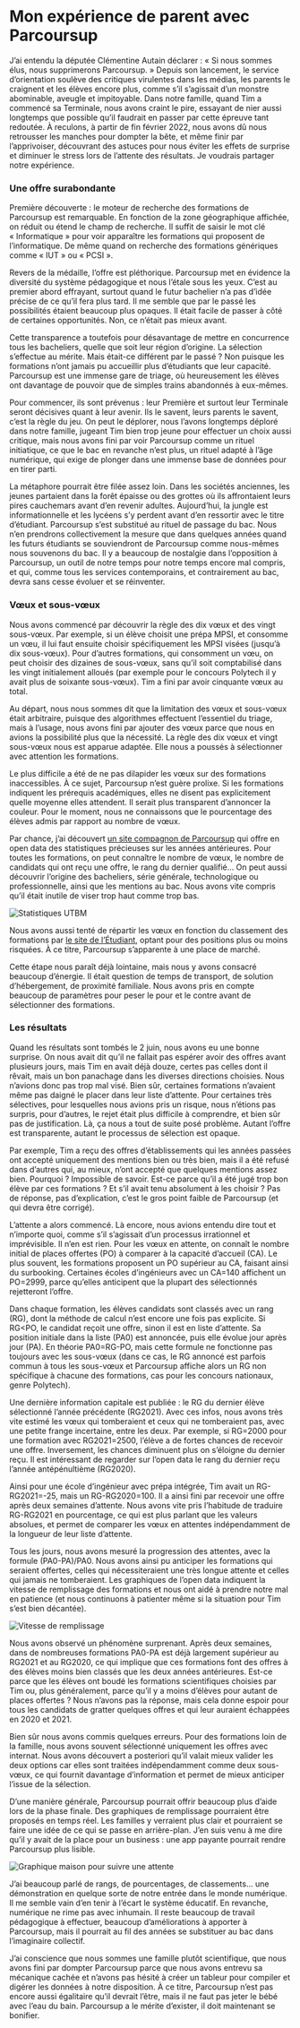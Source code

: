 # Mon expérience de parent avec Parcoursup

J’ai entendu la députée Clémentine Autain déclarer : « Si nous sommes élus, nous supprimerons Parcoursup. » Depuis son lancement, le service d’orientation soulève des critiques virulentes dans les médias, les parents le craignent et les élèves encore plus, comme s’il s’agissait d’un monstre abominable, aveugle et impitoyable. Dans notre famille, quand Tim a commencé sa Terminale, nous avons craint le pire, essayant de nier aussi longtemps que possible qu’il faudrait en passer par cette épreuve tant redoutée. À reculons, à partir de fin février 2022, nous avons dû nous retrousser les manches pour dompter la bête, et même finir par l’apprivoiser, découvrant des astuces pour nous éviter les effets de surprise et diminuer le stress lors de l’attente des résultats. Je voudrais partager notre expérience.

### Une offre surabondante

Première découverte : le moteur de recherche des formations de Parcoursup est remarquable. En fonction de la zone géographique affichée, on réduit ou étend le champ de recherche. Il suffit de saisir le mot clé « Informatique » pour voir apparaître les formations qui proposent de l’informatique. De même quand on recherche des formations génériques comme « IUT » ou « PCSI ».

Revers de la médaille, l’offre est pléthorique. Parcoursup met en évidence la diversité du système pédagogique et nous l’étale sous les yeux. C’est au premier abord effrayant, surtout quand le futur bachelier n’a pas d’idée précise de ce qu’il fera plus tard. Il me semble que par le passé les possibilités étaient beaucoup plus opaques. Il était facile de passer à côté de certaines opportunités. Non, ce n’était pas mieux avant.

Cette transparence a toutefois pour désavantage de mettre en concurrence tous les bacheliers, quelle que soit leur région d’origine. La sélection s’effectue au mérite. Mais était-ce différent par le passé ? Non puisque les formations n’ont jamais pu accueillir plus d’étudiants que leur capacité. Parcoursup est une immense gare de triage, où heureusement les élèves ont davantage de pouvoir que de simples trains abandonnés à eux-mêmes.

Pour commencer, ils sont prévenus : leur Première et surtout leur Terminale seront décisives quant à leur avenir. Ils le savent, leurs parents le savent, c’est la règle du jeu. On peut le déplorer, nous l’avons longtemps déploré dans notre famille, jugeant Tim bien trop jeune pour effectuer un choix aussi critique, mais nous avons fini par voir Parcoursup comme un rituel initiatique, ce que le bac en revanche n’est plus, un rituel adapté à l’âge numérique, qui exige de plonger dans une immense base de données pour en tirer parti.

La métaphore pourrait être filée assez loin. Dans les sociétés anciennes, les jeunes partaient dans la forêt épaisse ou des grottes où ils affrontaient leurs pires cauchemars avant d’en revenir adultes. Aujourd’hui, la jungle est informationnelle et les lycéens s’y perdent avant d’en ressortir avec le titre d’étudiant. Parcoursup s’est substitué au rituel de passage du bac. Nous n’en prendrons collectivement la mesure que dans quelques années quand les futurs étudiants se souviendront de Parcoursup comme nous-mêmes nous souvenons du bac. Il y a beaucoup de nostalgie dans l’opposition à Parcoursup, un outil de notre temps pour notre temps encore mal compris, et qui, comme tous les services contemporains, et contrairement au bac, devra sans cesse évoluer et se réinventer.

### Vœux et sous-vœux

Nous avons commencé par découvrir la règle des dix vœux et des vingt sous-vœux. Par exemple, si un élève choisit une prépa MPSI, et consomme un vœu, il lui faut ensuite choisir spécifiquement les MPSI visées (jusqu’à dix sous-vœux). Pour d’autres formations, qui consomment un vœu, on peut choisir des dizaines de sous-vœux, sans qu’il soit comptabilisé dans les vingt initialement alloués (par exemple pour le concours Polytech il y avait plus de soixante sous-vœux). Tim a fini par avoir cinquante vœux au total.

Au départ, nous nous sommes dit que la limitation des vœux et sous-vœux était arbitraire, puisque des algorithmes effectuent l’essentiel du triage, mais à l’usage, nous avons fini par ajouter des vœux parce que nous en avions la possibilité plus que la nécessité. La règle des dix vœux et vingt sous-vœux nous est apparue adaptée. Elle nous a poussés à sélectionner avec attention les formations.

Le plus difficile a été de ne pas dilapider les vœux sur des formations inaccessibles. À ce sujet, Parcoursup n’est guère prolixe. Si les formations indiquent les prérequis académiques, elles ne disent pas explicitement quelle moyenne elles attendent. Il serait plus transparent d’annoncer la couleur. Pour le moment, nous ne connaissons que le pourcentage des élèves admis par rapport au nombre de vœux.

Par chance, j’ai découvert [un site compagnon de Parcoursup](https://data.enseignementsup-recherche.gouv.fr/pages/parcoursupdata/?disjunctive.fili) qui offre en open data des statistiques précieuses sur les années antérieures. Pour toutes les formations, on peut connaître le nombre de vœux, le nombre de candidats qui ont reçu une offre, le rang du dernier qualifié… On peut aussi découvrir l’origine des bacheliers, série générale, technologique ou professionnelle, ainsi que les mentions au bac. Nous avons vite compris qu’il était inutile de viser trop haut comme trop bas.

![Statistiques UTBM](https://tcrouzet.com/images_tc/2022/06/UTBM.png)

Nous avons aussi tenté de répartir les vœux en fonction du classement des formations par [le site de l’Étudiant](https://www.letudiant.fr/), optant pour des positions plus ou moins risquées. À ce titre, Parcoursup s’apparente à une place de marché.

Cette étape nous paraît déjà lointaine, mais nous y avons consacré beaucoup d’énergie. Il était question de temps de transport, de solution d’hébergement, de proximité familiale. Nous avons pris en compte beaucoup de paramètres pour peser le pour et le contre avant de sélectionner des formations.

### Les résultats

Quand les résultats sont tombés le 2 juin, nous avons eu une bonne surprise. On nous avait dit qu’il ne fallait pas espérer avoir des offres avant plusieurs jours, mais Tim en avait déjà douze, certes pas celles dont il rêvait, mais un bon panachage dans les diverses directions choisies. Nous n’avions donc pas trop mal visé. Bien sûr, certaines formations n’avaient même pas daigné le placer dans leur liste d’attente. Pour certaines très sélectives, pour lesquelles nous avions pris un risque, nous n’étions pas surpris, pour d’autres, le rejet était plus difficile à comprendre, et bien sûr pas de justification. Là, ça nous a tout de suite posé problème. Autant l’offre est transparente, autant le processus de sélection est opaque.

Par exemple, Tim a reçu des offres d’établissements qui les années passées ont accepté uniquement des mentions bien ou très bien, mais il a été refusé dans d’autres qui, au mieux, n’ont accepté que quelques mentions assez bien. Pourquoi ? Impossible de savoir. Est-ce parce qu’il a été jugé trop bon élève par ces formations ? Et s’il avait tenu absolument à les choisir ? Pas de réponse, pas d’explication, c’est le gros point faible de Parcoursup (et qui devra être corrigé).

L’attente a alors commencé. Là encore, nous avions entendu dire tout et n’importe quoi, comme s’il s’agissait d’un processus irrationnel et imprévisible. Il n’en est rien. Pour les vœux en attente, on connaît le nombre initial de places offertes (PO) à comparer à la capacité d’accueil (CA). Le plus souvent, les formations proposent un PO supérieur au CA, faisant ainsi du surbooking. Certaines écoles d’ingénieurs avec un CA=140 affichent un PO=2999, parce qu’elles anticipent que la plupart des sélectionnés rejetteront l’offre.

Dans chaque formation, les élèves candidats sont classés avec un rang (RG), dont la méthode de calcul n’est encore une fois pas explicite. Si RG&lt;PO, le candidat reçoit une offre, sinon il est en liste d’attente. Sa position initiale dans la liste (PA0) est annoncée, puis elle évolue jour après jour (PA). En théorie PA0=RG-PO, mais cette formule ne fonctionne pas toujours avec les sous-vœux (dans ce cas, le RG annoncé est parfois commun à tous les sous-vœux et Parcoursup affiche alors un RG non spécifique à chacune des formations, cas pour les concours nationaux, genre Polytech).

Une dernière information capitale est publiée : le RG du dernier élève sélectionné l’année précédente (RG2021). Avec ces infos, nous avons très vite estimé les vœux qui tomberaient et ceux qui ne tomberaient pas, avec une petite frange incertaine, entre les deux. Par exemple, si RG=2000 pour une formation avec RG2021=2500, l’élève a de fortes chances de recevoir une offre. Inversement, les chances diminuent plus on s’éloigne du dernier reçu. Il est intéressant de regarder sur l’open data le rang du dernier reçu l’année antépénultième (RG2020).

Ainsi pour une école d’ingénieur avec prépa intégrée, Tim avait un RG-RG2021=-25, mais un RG-RG2020=100. Il a ainsi fini par recevoir une offre après deux semaines d’attente. Nous avons vite pris l’habitude de traduire RG-RG2021 en pourcentage, ce qui est plus parlant que les valeurs absolues, et permet de comparer les vœux en attentes indépendamment de la longueur de leur liste d’attente.

Tous les jours, nous avons mesuré la progression des attentes, avec la formule (PA0-PA)/PA0. Nous avons ainsi pu anticiper les formations qui seraient offertes, celles qui nécessiteraient une très longue attente et celles qui jamais ne tomberaient. Les graphiques de l’open data indiquent la vitesse de remplissage des formations et nous ont aidé à prendre notre mal en patience (et nous continuons à patienter même si la situation pour Tim s’est bien décantée).

![Vitesse de remplissage](https://tcrouzet.com/images_tc/2022/06/UTBM2.png)

Nous avons observé un phénomène surprenant. Après deux semaines, dans de nombreuses formations PA0-PA est déjà largement supérieur au RG2021 et au RG2020, ce qui implique que ces formations font des offres à des élèves moins bien classés que les deux années antérieures. Est-ce parce que les élèves ont boudé les formations scientifiques choisies par Tim ou, plus généralement, parce qu’il y a moins d’élèves pour autant de places offertes ? Nous n’avons pas la réponse, mais cela donne espoir pour tous les candidats de gratter quelques offres et qui leur auraient échappées en 2020 et 2021.

Bien sûr nous avons commis quelques erreurs. Pour des formations loin de la famille, nous avons souvent sélectionné uniquement les offres avec internat. Nous avons découvert a posteriori qu’il valait mieux valider les deux options car elles sont traitées indépendamment comme deux sous-vœux, ce qui fournit davantage d’information et permet de mieux anticiper l’issue de la sélection.

D’une manière générale, Parcoursup pourrait offrir beaucoup plus d’aide lors de la phase finale. Des graphiques de remplissage pourraient être proposés en temps réel. Les familles y verraient plus clair et pourraient se faire une idée de ce qui se passe en arrière-plan. J’en suis venu à me dire qu’il y avait de la place pour un business : une app payante pourrait rendre Parcoursup plus lisible.

![Graphique maison pour suivre une attente](https://tcrouzet.com/images_tc/2022/06/UTBM3.png)

J’ai beaucoup parlé de rangs, de pourcentages, de classements… une démonstration en quelque sorte de notre entrée dans le monde numérique. Il me semble vain d’en tenir à l’écart le système éducatif. En revanche, numérique ne rime pas avec inhumain. Il reste beaucoup de travail pédagogique à effectuer, beaucoup d’améliorations à apporter à Parcoursup, mais il pourrait au fil des années se substituer au bac dans l’imaginaire collectif.

J’ai conscience que nous sommes une famille plutôt scientifique, que nous avons fini par dompter Parcoursup parce que nous avons entrevu sa mécanique cachée et n’avons pas hésité à créer un tableur pour compiler et digérer les données à notre disposition. À ce titre, Parcoursup n’est pas encore aussi égalitaire qu’il devrait l’être, mais il ne faut pas jeter le bébé avec l’eau du bain. Parcoursup a le mérite d’exister, il doit maintenant se bonifier.
